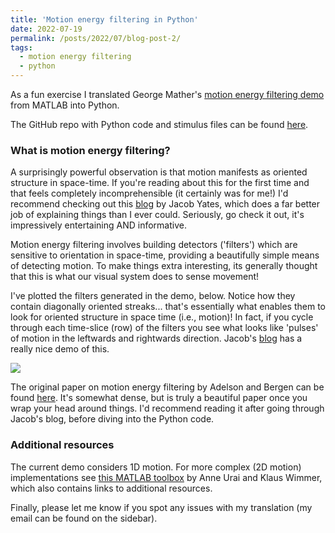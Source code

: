 ```yaml
---
title: 'Motion energy filtering in Python'
date: 2022-07-19
permalink: /posts/2022/07/blog-post-2/
tags:
  - motion energy filtering
  - python
---
```


As a fun exercise I translated George Mather's [motion energy filtering demo](http://www.georgemather.com/Model.html) from MATLAB into Python. 

The GitHub repo with Python code and stimulus files can be found [here](https://github.com/bootstrapbill/motion-energy-python-translation). 

### What is motion energy filtering?
A surprisingly powerful observation is that motion manifests as oriented structure in space-time. If you're reading about this for the first time and that feels completely incomprehensible (it certainly was for me!) I'd recommend checking out this [blog](https://jake.vision/blog/motion-illusions/) by Jacob Yates, which does a far better job of explaining things than I ever could. Seriously, go check it out, it's impressively entertaining AND informative.

Motion energy filtering involves building detectors ('filters') which are sensitive to orientation in space-time, providing a beautifully simple means of detecting motion. To make things extra interesting, its generally thought that this is what our visual system does to sense movement!

I've plotted the filters generated in the demo, below. Notice how they contain diagonally oriented streaks... that's essentially what enables them to look for oriented structure in space time (i.e., motion)! In fact, if you cycle through each time-slice (row) of the filters you see what looks like 'pulses' of motion in the leftwards and rightwards direction. Jacob's [blog](https://jake.vision/blog/motion-illusions/) has a really nice demo of this.

![](../../../../images/motion_energy_filters.jpg)

The original paper on motion energy filtering by Adelson and Bergen can be found [here](https://opg.optica.org/josaa/fulltext.cfm?uri=josaa-2-2-284&id=1945). It's somewhat dense, but is truly a beautiful paper once you wrap your head around things. I'd recommend reading it after going through Jacob's blog, before diving into the Python code.

### Additional resources

The current demo considers 1D motion. For more complex (2D motion) implementations see [this MATLAB toolbox](https://github.com/anne-urai/motion_energy_filtering) by Anne Urai and Klaus Wimmer, which also contains links to additional resources. 

Finally, please let me know if you spot any issues with my translation (my email can be found on the sidebar).  